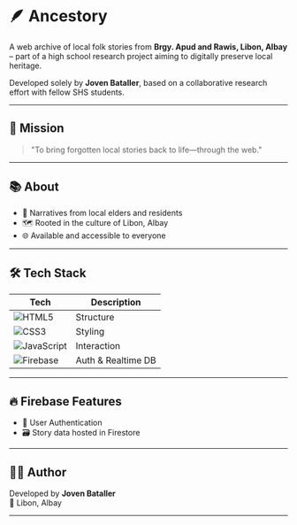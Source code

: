 # 🪶 Ancestory

A web archive of local folk stories from **Brgy. Apud and Rawis, Libon, Albay** – part of a high school research project aiming to digitally preserve local heritage.

Developed solely by **Joven Bataller**, based on a collaborative research effort with fellow SHS students.

---

## 🌱 Mission

> "To bring forgotten local stories back to life—through the web."

---

## 📚 About

- 🧓 Narratives from local elders and residents
- 🗺 Rooted in the culture of Libon, Albay
- 🌐 Available and accessible to everyone

---

## 🛠 Tech Stack

| Tech | Description |
|------|-------------|
| ![HTML5](https://img.shields.io/badge/HTML5-E34F26?logo=html5&logoColor=white) | Structure |
| ![CSS3](https://img.shields.io/badge/CSS3-1572B6?logo=css3&logoColor=white) | Styling |
| ![JavaScript](https://img.shields.io/badge/JavaScript-F7DF1E?logo=javascript&logoColor=black) | Interaction |
| ![Firebase](https://img.shields.io/badge/Firebase-FFCA28?logo=firebase&logoColor=black) | Auth & Realtime DB |

---

## 🔥 Firebase Features

- 🔐 User Authentication
- 🗃 Story data hosted in Firestore

---

## 🧑‍💻 Author

Developed by **Joven Bataller**  
📍 Libon, Albay

---

